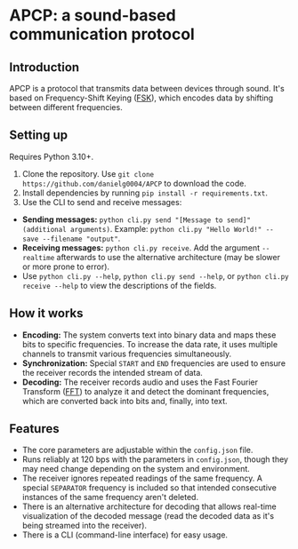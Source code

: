 # APCP: a sound-based communication protocol
## Introduction
APCP is a protocol that transmits data between devices through sound.
It's based on Frequency-Shift Keying ([FSK](https://en.wikipedia.org/wiki/Frequency-shift_keying)), which encodes data by shifting between different frequencies.
## Setting up
Requires Python 3.10+.
1. Clone the repository. Use `git clone https://github.com/danielg0004/APCP` to download the code.
2. Install dependencies by running `pip install -r requirements.txt`.
3. Use the CLI to send and receive messages:
  - **Sending messages:** `python cli.py send "[Message to send]" (additional arguments)`. Example: `python cli.py "Hello World!" --save --filename "output"`.
  - **Receiving messages:** `python cli.py receive`. Add the argument `--realtime` afterwards to use the alternative architecture (may be slower or more prone to error).
  - Use `python cli.py --help`, `python cli.py send --help`, or `python cli.py receive --help` to view the descriptions of the fields.
## How it works
- **Encoding:** The system converts text into binary data and maps these bits to specific frequencies. To increase the data rate, it uses multiple channels to transmit various frequencies simultaneously.
- **Synchronization:** Special `START` and `END` frequencies are used to ensure the receiver records the intended stream of data.
- **Decoding:** The receiver records audio and uses the Fast Fourier Transform ([FFT](https://en.wikipedia.org/wiki/Fast_Fourier_transform)) to analyze it and detect the dominant frequencies, which are converted back into bits and, finally, into text.
## Features
- The core parameters are adjustable within the `config.json` file.
- Runs reliably at 120 bps with the parameters in `config.json`, though they may need change depending on the system and environment.
- The receiver ignores repeated readings of the same frequency. A special `SEPARATOR` frequency is included so that intended consecutive instances of the same frequency aren't deleted.
- There is an alternative architecture for decoding that allows real-time visualization of the decoded message (read the decoded data as it's being streamed into the receiver).
- There is a CLI (command-line interface) for easy usage.
